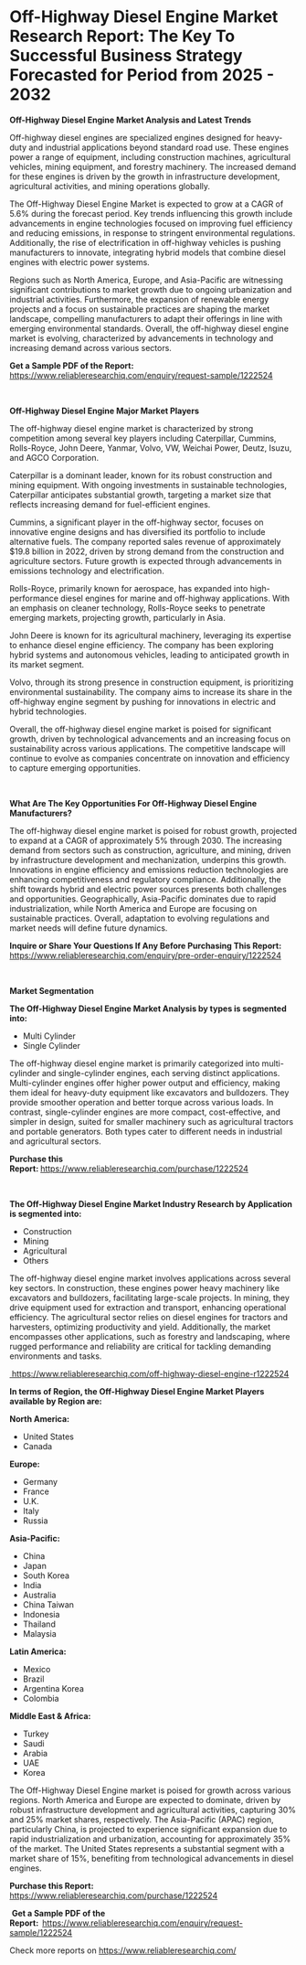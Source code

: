 <p><h1>Off-Highway Diesel Engine Market Research Report: The Key To Successful Business Strategy Forecasted for Period from 2025 - 2032</h1></p><p><strong>Off-Highway Diesel Engine Market Analysis and Latest Trends</strong></p>
<p><p>Off-highway diesel engines are specialized engines designed for heavy-duty and industrial applications beyond standard road use. These engines power a range of equipment, including construction machines, agricultural vehicles, mining equipment, and forestry machinery. The increased demand for these engines is driven by the growth in infrastructure development, agricultural activities, and mining operations globally.</p><p>The Off-Highway Diesel Engine Market is expected to grow at a CAGR of 5.6% during the forecast period. Key trends influencing this growth include advancements in engine technologies focused on improving fuel efficiency and reducing emissions, in response to stringent environmental regulations. Additionally, the rise of electrification in off-highway vehicles is pushing manufacturers to innovate, integrating hybrid models that combine diesel engines with electric power systems.</p><p>Regions such as North America, Europe, and Asia-Pacific are witnessing significant contributions to market growth due to ongoing urbanization and industrial activities. Furthermore, the expansion of renewable energy projects and a focus on sustainable practices are shaping the market landscape, compelling manufacturers to adapt their offerings in line with emerging environmental standards. Overall, the off-highway diesel engine market is evolving, characterized by advancements in technology and increasing demand across various sectors.</p></p>
<p><strong>Get a Sample PDF of the Report:&nbsp;</strong> <a href="https://www.reliableresearchiq.com/enquiry/request-sample/1222524?utm_campaign=2321&utm_medium=2&utm_source=Github&utm_content=ia&utm_term=27022025&utm_id=off-highway-diesel-engine">https://www.reliableresearchiq.com/enquiry/request-sample/1222524</a></p>
<p>&nbsp;</p>
<p><strong>Off-Highway Diesel Engine Major Market Players</strong></p>
<p><p>The off-highway diesel engine market is characterized by strong competition among several key players including Caterpillar, Cummins, Rolls-Royce, John Deere, Yanmar, Volvo, VW, Weichai Power, Deutz, Isuzu, and AGCO Corporation.</p><p>Caterpillar is a dominant leader, known for its robust construction and mining equipment. With ongoing investments in sustainable technologies, Caterpillar anticipates substantial growth, targeting a market size that reflects increasing demand for fuel-efficient engines.</p><p>Cummins, a significant player in the off-highway sector, focuses on innovative engine designs and has diversified its portfolio to include alternative fuels. The company reported sales revenue of approximately $19.8 billion in 2022, driven by strong demand from the construction and agriculture sectors. Future growth is expected through advancements in emissions technology and electrification.</p><p>Rolls-Royce, primarily known for aerospace, has expanded into high-performance diesel engines for marine and off-highway applications. With an emphasis on cleaner technology, Rolls-Royce seeks to penetrate emerging markets, projecting growth, particularly in Asia.</p><p>John Deere is known for its agricultural machinery, leveraging its expertise to enhance diesel engine efficiency. The company has been exploring hybrid systems and autonomous vehicles, leading to anticipated growth in its market segment.</p><p>Volvo, through its strong presence in construction equipment, is prioritizing environmental sustainability. The company aims to increase its share in the off-highway engine segment by pushing for innovations in electric and hybrid technologies.</p><p>Overall, the off-highway diesel engine market is poised for significant growth, driven by technological advancements and an increasing focus on sustainability across various applications. The competitive landscape will continue to evolve as companies concentrate on innovation and efficiency to capture emerging opportunities.</p></p>
<p>&nbsp;</p>
<p><strong>What Are The Key Opportunities For Off-Highway Diesel Engine Manufacturers?</strong></p>
<p><p>The off-highway diesel engine market is poised for robust growth, projected to expand at a CAGR of approximately 5% through 2030. The increasing demand from sectors such as construction, agriculture, and mining, driven by infrastructure development and mechanization, underpins this growth. Innovations in engine efficiency and emissions reduction technologies are enhancing competitiveness and regulatory compliance. Additionally, the shift towards hybrid and electric power sources presents both challenges and opportunities. Geographically, Asia-Pacific dominates due to rapid industrialization, while North America and Europe are focusing on sustainable practices. Overall, adaptation to evolving regulations and market needs will define future dynamics.</p></p>
<p><strong>Inquire or Share Your Questions If Any Before Purchasing This Report:</strong> <a href="https://www.reliableresearchiq.com/enquiry/pre-order-enquiry/1222524?utm_campaign=2321&utm_medium=2&utm_source=Github&utm_content=ia&utm_term=27022025&utm_id=off-highway-diesel-engine">https://www.reliableresearchiq.com/enquiry/pre-order-enquiry/1222524</a></p>
<p>&nbsp;</p>
<p><strong>Market Segmentation</strong></p>
<p><strong>The Off-Highway Diesel Engine Market Analysis by types is segmented into:</strong></p>
<p><ul><li>Multi Cylinder</li><li>Single Cylinder</li></ul></p>
<p><p>The off-highway diesel engine market is primarily categorized into multi-cylinder and single-cylinder engines, each serving distinct applications. Multi-cylinder engines offer higher power output and efficiency, making them ideal for heavy-duty equipment like excavators and bulldozers. They provide smoother operation and better torque across various loads. In contrast, single-cylinder engines are more compact, cost-effective, and simpler in design, suited for smaller machinery such as agricultural tractors and portable generators. Both types cater to different needs in industrial and agricultural sectors.</p></p>
<p><strong>Purchase this Report:&nbsp;</strong><a href="https://www.reliableresearchiq.com/purchase/1222524?utm_campaign=2321&utm_medium=2&utm_source=Github&utm_content=ia&utm_term=27022025&utm_id=off-highway-diesel-engine">https://www.reliableresearchiq.com/purchase/1222524</a></p>
<p>&nbsp;</p>
<p><strong>The Off-Highway Diesel Engine Market Industry Research by Application is segmented into:</strong></p>
<p><ul><li>Construction</li><li>Mining</li><li>Agricultural</li><li>Others</li></ul></p>
<p><p>The off-highway diesel engine market involves applications across several key sectors. In construction, these engines power heavy machinery like excavators and bulldozers, facilitating large-scale projects. In mining, they drive equipment used for extraction and transport, enhancing operational efficiency. The agricultural sector relies on diesel engines for tractors and harvesters, optimizing productivity and yield. Additionally, the market encompasses other applications, such as forestry and landscaping, where rugged performance and reliability are critical for tackling demanding environments and tasks.</p></p>
<p><a href="https://www.reliableresearchiq.com/off-highway-diesel-engine-r1222524?utm_campaign=2321&utm_medium=2&utm_source=Github&utm_content=ia&utm_term=27022025&utm_id=off-highway-diesel-engine">&nbsp;https://www.reliableresearchiq.com/off-highway-diesel-engine-r1222524</a></p>
<p><strong>In terms of Region, the Off-Highway Diesel Engine Market Players available by Region are:</strong></p>
<p>
    <p> <strong> North America: </strong>
        <ul>
            <li>United States</li>
            <li>Canada</li>
        </ul>
        </p> 
    <p> <strong> Europe: </strong>
        <ul>
            <li>Germany</li>
            <li>France</li>
            <li>U.K.</li>
            <li>Italy</li>
            <li>Russia</li>
        </ul>
        </p> 
    <p> <strong> Asia-Pacific: </strong>
        <ul>
            <li>China</li>
            <li>Japan</li>
            <li>South Korea</li>
            <li>India</li>
            <li>Australia</li>
            <li>China Taiwan</li>
            <li>Indonesia</li>
            <li>Thailand</li>
            <li>Malaysia</li>
        </ul>
        </p> 
    <p> <strong> Latin America: </strong>
        <ul>
            <li>Mexico</li>
            <li>Brazil</li>
            <li>Argentina Korea</li>
            <li>Colombia</li>
        </ul>
        </p> 
    <p> <strong> Middle East & Africa: </strong>
        <ul>
            <li>Turkey</li>
            <li>Saudi</li>
            <li>Arabia</li>
            <li>UAE</li>
            <li>Korea</li>
        </ul>
    </p>
    </p>
<p><p>The Off-Highway Diesel Engine market is poised for growth across various regions. North America and Europe are expected to dominate, driven by robust infrastructure development and agricultural activities, capturing 30% and 25% market shares, respectively. The Asia-Pacific (APAC) region, particularly China, is projected to experience significant expansion due to rapid industrialization and urbanization, accounting for approximately 35% of the market. The United States represents a substantial segment with a market share of 15%, benefiting from technological advancements in diesel engines.</p></p>
<p><strong>Purchase this Report: </strong><a href="https://www.reliableresearchiq.com/purchase/1222524?utm_campaign=2321&utm_medium=2&utm_source=Github&utm_content=ia&utm_term=27022025&utm_id=off-highway-diesel-engine">https://www.reliableresearchiq.com/purchase/1222524</a></p>
<p>&nbsp;<strong>Get a Sample PDF of the Report:&nbsp;&nbsp;</strong><a href="https://www.reliableresearchiq.com/enquiry/request-sample/1222524?utm_campaign=2321&utm_medium=2&utm_source=Github&utm_content=ia&utm_term=27022025&utm_id=off-highway-diesel-engine">https://www.reliableresearchiq.com/enquiry/request-sample/1222524</a></p>
<p><strong></strong></p>
<p>Check more reports on <a href="https://www.reliableresearchiq.com/?utm_campaign=2321&utm_medium=2&utm_source=Github&utm_content=ia&utm_term=27022025&utm_id=off-highway-diesel-engine">https://www.reliableresearchiq.com/</a></p>
